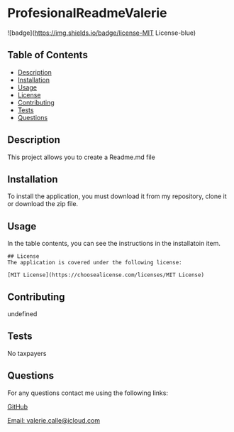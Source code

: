  
  # ProfesionalReadmeValerie

  
  ![badge](https://img.shields.io/badge/license-MIT License-blue)
    

  ## Table of Contents 
  * [Description](#description)
  * [Installation](#installation)
  * [Usage](#usage)
  * [License](#license)
  * [Contributing](#contributing)
  * [Tests](#tests)
  * [Questions](#questions)

  ## Description

  This project allows you to create a Readme.md file

  ## Installation

  To install the application, you must download it from my repository, clone it or download the zip file.

  ## Usage

  In the table contents, you can see the instructions in the installatoin item.
  

  
    ## License
    The application is covered under the following license:
    
    [MIT License](https://choosealicense.com/licenses/MIT License)
      
      
  
  ## Contributing
  
  undefined

  ## Tests

  No taxpayers

  ## Questions
  For any questions contact me using the following links:

  [GitHub](https://github.com/valeriecalle)
  
  [Email: valerie.calle@icloud.com](mailto:valerie.calle@icloud.com)
